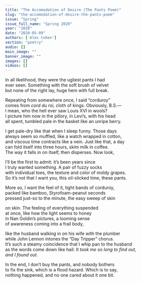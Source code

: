 ```yaml
---
title: "The Accomodation of Desire (The Pants Poem)"
slug: "the-accomodation-of-desire-the-pants-poem"
issue: "Spring"
issue_full_name: "Spring 2020"
year: "2020"
date: "2020-05-09"
authors: ['Alex Cohen']
section: "poetry"
audio: []
main_image: ""
banner_image: ""
images: []
videos: []
---
```



In all likelihood, they were the ugliest pants I had  
ever seen. Something with the soft brush of velvet  
but none of the right lay, huge hem with full break.  

Repeating from somewhere once, I said “corduroy”  
comes from *cord du roi,* cloth of kings. Obviously, B.S.—  
I mean, who the hell ever saw Louis XVI in wools?  
I picture him now in the pillory, in Levi’s, with his head  
all spent, tumbled pale in the basket like an unripe berry.  

I get pale-dry like that when I sleep funny. Those days  
always seem so muffled, like a watch wrapped in cotton,  
and viscous time contracts like a vein. Just like that, a day  
can fold itself into three hours, skim milk in coffee.  
The way it falls in on itself, then disperses. Now look,  

I’ll be the first to admit: it’s been years since  
I truly wanted something. A pair of fuzzy socks  
with individual toes, the texture and color of moldy grapes.  
So it’s not that I want you, this oil-slicked time, these pants.  

More so, I want the feel of it, tight bands of corduroy,  
packed like bamboo, Styrofoam-peanut seconds  
pressed just-so to the minute, the easy sweep of skin  

on skin. The feeling of everything suspended  
at once, like how the light seems to honey  
in Nan Goldin’s pictures, a looming sense  
of awareness coming into a frail body,  

like the husband walking in on his wife with the plumber  
while John Lennon intones the “Day Tripper” chorus.  
It’s such a steamy coincidence that I whip pan to the husband  
as the words come down like hail: *It took me so long to find out,  
and I found out.*  

In the end, I don’t buy the pants, and nobody bothers  
to fix the sink, which is a flood hazard. Which is to say,  
nothing happened, and no one cared about it one bit.  

